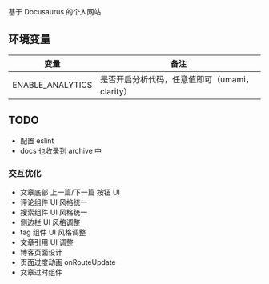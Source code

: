 基于 Docusaurus 的个人网站

## 环境变量

| 变量             | 备注                                           |
| ---------------- | ---------------------------------------------- |
| ENABLE_ANALYTICS | 是否开启分析代码，任意值即可（umami，clarity） |

## TODO

- 配置 eslint
- docs 也收录到 archive 中

### 交互优化

- 文章底部 上一篇/下一篇 按钮 UI
- 评论组件 UI 风格统一
- 搜索组件 UI 风格统一
- 侧边栏 UI 风格调整
- tag 组件 UI 风格调整
- 文章引用 UI 调整
- 博客页面设计
- 页面过度动画 onRouteUpdate
- 文章过时组件
